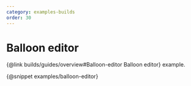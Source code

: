 ```yaml
---
category: examples-builds
order: 30
---
```


# Balloon editor

{@link builds/guides/overview#Balloon-editor Balloon editor} example.

{@snippet examples/balloon-editor}
